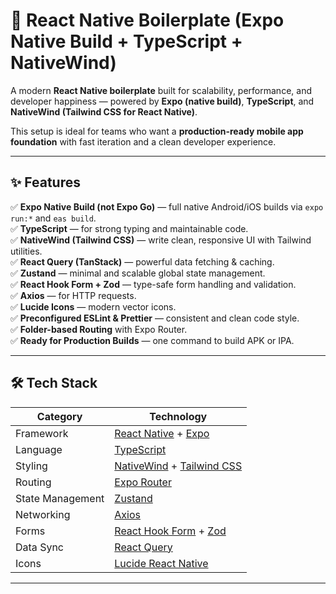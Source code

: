 # 🚀 React Native Boilerplate (Expo Native Build + TypeScript + NativeWind)

A modern **React Native boilerplate** built for scalability, performance, and developer happiness — powered by **Expo (native build)**, **TypeScript**, and **NativeWind (Tailwind CSS for React Native)**.

This setup is ideal for teams who want a **production-ready mobile app foundation** with fast iteration and a clean developer experience.

---

## ✨ Features

✅ **Expo Native Build (not Expo Go)** — full native Android/iOS builds via `expo run:*` and `eas build`.  
✅ **TypeScript** — for strong typing and maintainable code.  
✅ **NativeWind (Tailwind CSS)** — write clean, responsive UI with Tailwind utilities.  
✅ **React Query (TanStack)** — powerful data fetching & caching.  
✅ **Zustand** — minimal and scalable global state management.  
✅ **React Hook Form + Zod** — type-safe form handling and validation.  
✅ **Axios** — for HTTP requests.  
✅ **Lucide Icons** — modern vector icons.  
✅ **Preconfigured ESLint & Prettier** — consistent and clean code style.  
✅ **Folder-based Routing** with Expo Router.  
✅ **Ready for Production Builds** — one command to build APK or IPA.

---

## 🛠️ Tech Stack

| Category         | Technology                                                                           |
| ---------------- | ------------------------------------------------------------------------------------ |
| Framework        | [React Native](https://reactnative.dev/) + [Expo](https://expo.dev/)                 |
| Language         | [TypeScript](https://www.typescriptlang.org/)                                        |
| Styling          | [NativeWind](https://www.nativewind.dev/) + [Tailwind CSS](https://tailwindcss.com/) |
| Routing          | [Expo Router](https://expo.github.io/router/docs)                                    |
| State Management | [Zustand](https://github.com/pmndrs/zustand)                                         |
| Networking       | [Axios](https://axios-http.com/)                                                     |
| Forms            | [React Hook Form](https://react-hook-form.com/) + [Zod](https://zod.dev/)            |
| Data Sync        | [React Query](https://tanstack.com/query/latest)                                     |
| Icons            | [Lucide React Native](https://lucide.dev/)                                           |

---
